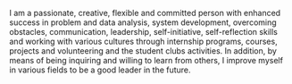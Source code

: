 I am a passionate, creative, flexible and committed person with enhanced success in problem and data analysis, system development, overcoming obstacles, communication, leadership, self-initiative, self-reflection skills and working with various cultures  through internship programs, courses, projects and volunteering and the student clubs activities. In addition, by means of being inquiring and willing to learn from others, I improve myself in various fields to be a good leader in the future.
